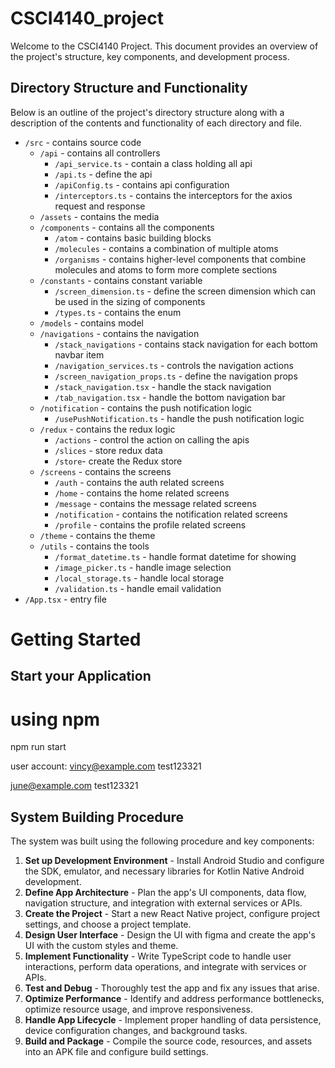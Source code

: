 # CSCI4140_project
Welcome to the CSCI4140 Project. This document provides an overview of the project's structure, key components, and development process.


## Directory Structure and Functionality

Below is an outline of the project's directory structure along with a description of the contents and functionality of each directory and file.

- `/src` - contains source code
   - `/api` - contains all controllers
      - `/api_service.ts` - contain a class holding all api
      - `/api.ts` - define the api
      - `/apiConfig.ts` - contains api configuration
      - `/interceptors.ts` - contains the interceptors for the axios request and response
   - `/assets` - contains the media
   - `/components` - contains all the components
      - `/atom` - contains basic building blocks
      - `/molecules` - contains a combination of multiple atoms
      - `/organisms` - contains higher-level components that combine molecules and atoms to form more complete sections
   - `/constants` - contains constant variable
      - `/screen_dimension.ts` - define the screen dimension which can be used in the sizing of components
      - `/types.ts` - contains the enum
   - `/models` - contains model 
   - `/navigations` - contains the navigation
      - `/stack_navigations` - contains stack navigation for each bottom navbar item
      - `/navigation_services.ts` - controls the navigation actions
      - `/screen_navigation_props.ts` - define the navigation props
      - `/stack_navigation.tsx` - handle the stack navigation
      - `/tab_navigation.tsx` - handle the bottom navigation bar
   - `/notification` - contains the push notification logic
      - `/usePushNotification.ts` - handle the push notification logic
   - `/redux` - contains the redux logic
      - `/actions` - control the action on calling the apis
      - `/slices` - store redux data
      - `/store`- create the Redux store
   - `/screens` - contains the screens
      - `/auth` - contains the auth related screens
      - `/home` - contains the home related screens
      - `/message` - contains the message related screens
      - `/notification` - contains the notification related screens
      - `/profile` - contains the profile related screens
   - `/theme` - contains the theme 
   - `/utils` - contains the tools
      - `/format_datetime.ts` - handle format datetime for showing
      - `/image_picker.ts` - handle image selection
      - `/local_storage.ts` - handle local storage
      - `/validation.ts` - handle email validation
- `/App.tsx` - entry file

# Getting Started

## Start your Application

# using npm
npm run start

user account:
vincy@example.com
test123321

june@example.com 
test123321

## System Building Procedure

The system was built using the following procedure and key components:

1. **Set up Development Environment** - Install Android Studio and configure the SDK, emulator, and necessary libraries for Kotlin Native Android development.
2. **Define App Architecture** - Plan the app's UI components, data flow, navigation structure, and integration with external services or APIs.
3. **Create the Project** - Start a new React Native project, configure project settings, and choose a project template.
4. **Design User Interface** - Design the UI with figma and create the app's UI with the custom styles and theme.
5. **Implement Functionality** - Write TypeScript code to handle user interactions, perform data operations, and integrate with services or APIs. 
6. **Test and Debug** - Thoroughly test the app and fix any issues that arise.
7. **Optimize Performance** - Identify and address performance bottlenecks, optimize resource usage, and improve responsiveness.
8. **Handle App Lifecycle** - Implement proper handling of data persistence, device configuration changes, and background tasks.
9. **Build and Package** - Compile the source code, resources, and assets into an APK file and configure build settings.